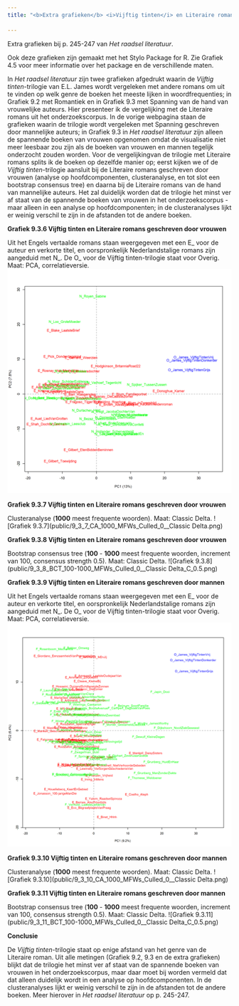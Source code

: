 ```yaml
---
title: "<b>Extra grafieken</b> <i>Vijftig tinten</i> en Literaire romans"

---
```


Extra grafieken bij p. 245-247 van *Het raadsel literatuur*.

Ook deze grafieken zijn gemaakt met het Stylo Package for R. Zie  Grafiek 4.5 voor meer informatie over het package en de verschillende maten.

In *Het raadsel literatuur* zijn twee grafieken afgedrukt waarin de *Vijftig tinten*-trilogie van E.L. James wordt vergeleken met andere romans om uit te vinden op welk genre de boeken het meeste lijken in woordfrequenties; in Grafiek 9.2 met Romantiek en in Grafiek 9.3 met Spanning van de hand van vrouwelijke auteurs. Hier presenteer ik de vergelijking met de Literaire romans uit het onderzoekscorpus. In de vorige webpagina staan de grafieken waarin de trilogie wordt vergeleken met Spanning geschreven door mannelijke auteurs; in Grafiek 9.3 in *Het raadsel literatuur* zijn alleen de spannende boeken van vrouwen opgenomen omdat de visualisatie niet meer leesbaar zou zijn als de boeken van vrouwen en mannen tegelijk onderzocht zouden worden. Voor de vergelijkingvan de trilogie met Literaire romans splits ik de boeken op dezelfde manier op; eerst kijken we of de *Vijftig tinten*-trilogie aansluit bij de Literaire romans geschreven door vrouwen (analyse op hoofdcomponenten, clusteranalyse, en tot slot een bootstrap consensus tree) en daarna bij de Literaire romans van de hand van mannelijke auteurs. Het zal duidelijk worden dat de trilogie het minst ver af staat van de spannende boeken van vrouwen in het onderzoekscorpus - maar alleen in een analyse op hoofdcomponenten; in de clusteranalyses lijkt er weinig verschil te zijn in de afstanden tot de andere boeken.


**Grafiek 9.3.6 Vijftig tinten en Literaire romans geschreven door vrouwen**

Uit het Engels vertaalde romans staan weergegeven met een E_ voor de auteur en verkorte titel, en oorspronkelijk Nederlandstalige romans zijn aangeduid met N_. De O_ voor de Vijftig tinten-trilogie staat voor Overig. Maat: PCA, correlatieversie.
![Grafiek 9.3.6](public/9_3_6_PCA_1000_MFWs_Culled_0__PCA__corr.png)

**Grafiek 9.3.7 Vijftig tinten en Literaire romans geschreven door vrouwen**

Clusteranalyse (**1000** meest frequente woorden). Maat: Classic Delta.
![Grafiek 9.3.7](public/9_3_7_CA_1000_MFWs_Culled_0__Classic Delta.png)

**Grafiek 9.3.8 Vijftig tinten en Literaire romans geschreven door vrouwen**

Bootstrap consensus tree (**100** - **1000** meest frequente woorden, increment van 100, consensus strength 0.5). Maat: Classic Delta.
![Grafiek 9.3.8](public/9_3_8_BCT_100-1000_MFWs_Culled_0__Classic Delta_C_0.5.png)


**Grafiek 9.3.9 Vijftig tinten en Literaire romans geschreven door mannen**

Uit het Engels vertaalde romans staan weergegeven met een E_ voor de auteur en verkorte titel, en oorspronkelijk Nederlandstalige romans zijn aangeduid met N_. De O_ voor de Vijftig tinten-trilogie staat voor Overig. Maat: PCA, correlatieversie.
![Grafiek 9.3.9](public/9_3_9_PCA_1000_MFWs_Culled_0__PCA__corr.png)

**Grafiek 9.3.10 Vijftig tinten en Literaire romans geschreven door mannen**

Clusteranalyse (**1000** meest frequente woorden). Maat: Classic Delta.
![Grafiek 9.3.10](public/9_3_10_CA_1000_MFWs_Culled_0__Classic Delta.png)

**Grafiek 9.3.11 Vijftig tinten en Literaire romans geschreven door mannen**

Bootstrap consensus tree (**100** - **1000** meest frequente woorden, increment van 100, consensus strength 0.5). Maat: Classic Delta.
![Grafiek 9.3.11](public/9_3_11_BCT_100-1000_MFWs_Culled_0__Classic Delta_C_0.5.png)

**Conclusie**

De *Vijftig tinten*-trilogie staat op enige afstand van het genre van de Literaire roman. Uit alle metingen (Grafiek 9.2, 9.3 en de extra grafieken) blijkt dat de trilogie het minst ver af staat van de spannende boeken van vrouwen in het onderzoekscorpus, maar daar moet bij worden vermeld dat dat alleen duidelijk wordt in een analyse op hoofdcomponenten. In de clusteranalyses lijkt er weinig verschil te zijn in de afstanden tot de andere boeken. Meer hierover in *Het raadsel literatuur* op p. 245-247.

<!-- **Hoe zijn de metingen te repliceren?**
VOORBEELDQUERY HIER! -->
